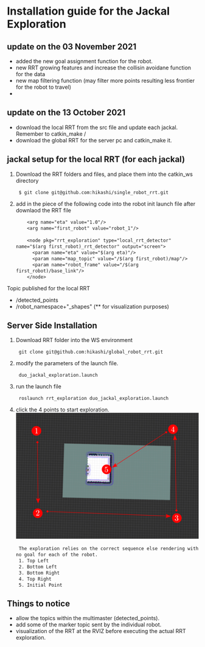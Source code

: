 # Installation guide for the Jackal Exploration


## update on the 03 November 2021
- added the new goal assignment function for the robot. 
- new RRT growing features and increase the collisin avoidane function for the data
- new map filtering function (may filter more points resulting less frontier for the robot to travel)
-

## update on the 13 October 2021
- download the local RRT from the src file and update each jackal. Remember to catkin_make /
- download the global RRT for the server pc and catkin_make it.


## jackal setup for the local RRT (for each jackal)
1. Download the RRT folders and files, and place them into the catkin_ws directory

        $ git clone git@github.com:hikashi/single_robot_rrt.git

2. add in the piece of the following code into the robot init launch file after downlaod the RRT file
        
           <arg name="eta" value="1.0"/>
           <arg name="first_robot" value="robot_1"/>
           
           <node pkg="rrt_exploration" type="local_rrt_detector" name="$(arg first_robot)_rrt_detector" output="screen">
             <param name="eta" value="$(arg eta)"/>
             <param name="map_topic" value="/$(arg first_robot)/map"/>
             <param name="robot_frame" value="/$(arg first_robot)/base_link"/>
           </node>
         
 Topic published for the local RRT
 - /detected_points
 - /robot_namespace+"_shapes" (** for visualization purposes)
         
## Server Side Installation
1. Download RRT folder into the WS environment

        git clone git@github.com:hikashi/global_robot_rrt.git

2. modify the parameters of the launch file.

        duo_jackal_exploration.launch
        
3. run the launch file
        
        roslaunch rrt_exploration duo_jackal_exploration.launch 


4. click the 4 points to start exploration.
        ![Instruction](/instruction2.png)
        
        The exploration relies on the correct sequence else rendering with no goal for each of the robot.
        1. Top Left
        2. Bottom Left
        3. Bottom Right
        4. Top Right
        5. Initial Point

## Things to notice
- allow the topics within the multimaster (detected_points).
- add some of the marker topic sent by the individual robot.
- visualization of the RRT at the RVIZ before executing the actual RRT exploration.
